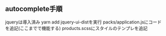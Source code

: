 ## autocomplete手順

jqueryは導入済み
yarn add jquery-ui-distを実行
packs/application.jsにコードを追記(ここまでで機能する)
products.scssにスタイルのテンプレを追記